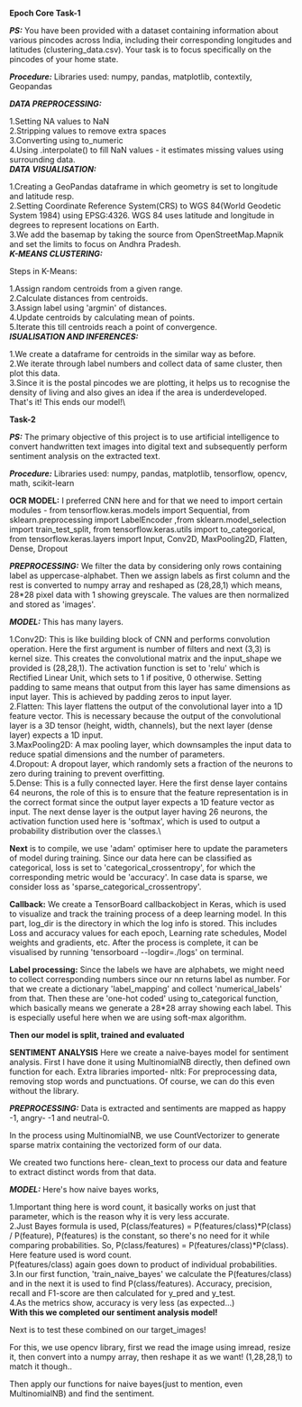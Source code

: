 ****Epoch Core Task-1****

***PS:***
You have been provided with a dataset containing information about various pincodes across India, including their corresponding longitudes and latitudes (clustering_data.csv). Your task is to focus specifically on the pincodes of your home state.

***Procedure:*** Libraries used: numpy, pandas, matplotlib, contextily, Geopandas

***DATA PREPROCESSING:***

1.Setting NA values to NaN\
2.Stripping values to remove extra spaces\
3.Converting using to_numeric\
4.Using .interpolate() to fill NaN values - it estimates missing values using surrounding data.\
***DATA VISUALISATION:***

1.Creating a GeoPandas dataframe in which geometry is set to longitude and latitude resp.\
2.Setting Coordinate Reference System(CRS) to WGS 84(World Geodetic System 1984) using EPSG:4326. WGS 84 uses latitude and longitude in degrees to represent locations on Earth.\
3.We add the basemap by taking the source from OpenStreetMap.Mapnik and set the limits to focus on Andhra Pradesh.\
***K-MEANS CLUSTERING:***

Steps in K-Means:

1.Assign random centroids from a given range.\
2.Calculate distances from centroids.\
3.Assign label using 'argmin' of distances.\
4.Update centroids by calculating mean of points.\
5.Iterate this till centroids reach a point of convergence.\
***ISUALISATION AND INFERENCES:***

1.We create a dataframe for centroids in the similar way as before.\
2.We iterate through label numbers and collect data of same cluster, then plot this data.\
3.Since it is the postal pincodes we are plotting, it helps us to recognise the density of living and also gives an idea if the area is underdeveloped.\
That's it! This ends our model!\

****Task-2****

***PS:*** The primary objective of this project is to use artificial intelligence to convert handwritten text images into digital text and subsequently perform sentiment analysis on the extracted text.

***Procedure:*** Libraries used: numpy, pandas, matplotlib, tensorflow, opencv, math, scikit-learn

****OCR MODEL:**** I preferred CNN here and for that we need to import certain modules - from tensorflow.keras.models import Sequential, from sklearn.preprocessing import LabelEncoder ,from sklearn.model_selection import train_test_split, from tensorflow.keras.utils import to_categorical, from tensorflow.keras.layers import Input, Conv2D, MaxPooling2D, Flatten, Dense, Dropout

***PREPROCESSING:*** We filter the data by considering only rows containing label as uppercase-alphabet. Then we assign labels as first column and the rest is converted to numpy array and reshaped as (28,28,1) which means, 28*28 pixel data with 1 showing greyscale. The values are then normalized and stored as 'images'.

***MODEL:*** This has many layers.

1.Conv2D: This is like building block of CNN and performs convolution operation. Here the first argument is number of filters and next (3,3) is kernel size. This creates the convolutional matrix and the input_shape we provided is (28,28,1). The activation function is set to 'relu' which is Rectified Linear Unit, which sets to 1 if positive, 0 otherwise. Setting padding to same means that output from this layer has same dimensions as input layer. This is achieved by padding zeros to input layer.\
2.Flatten: This layer flattens the output of the convolutional layer into a 1D feature vector. This is necessary because the output of the convolutional layer is a 3D tensor (height, width, channels), but the next layer (dense layer) expects a 1D input.\
3.MaxPooling2D: A max pooling layer, which downsamples the input data to reduce spatial dimensions and the number of parameters.\
4.Dropout: A dropout layer, which randomly sets a fraction of the neurons to zero during training to prevent overfitting.\
5.Dense: This is a fully connected layer. Here the first dense layer contains 64 neurons, the role of this is to ensure that the feature representation is in the correct format since the output layer expects a 1D feature vector as input. The next dense layer is the output layer having 26 neurons, the activation function used here is 'softmax', which is used to output a probability distribution over the classes.\

**Next** is to compile, we use 'adam' optimiser here to update the parameters of model during training. Since our data here can be classified as categorical, loss is set to 'categorical_crossentropy', for which the corresponding metric would be 'accuracy'. In case data is sparse, we consider loss as 'sparse_categorical_crossentropy'.

**Callback:** We create a TensorBoard callbackobject in Keras, which is used to visualize and track the training process of a deep learning model. In this part, log_dir is the directory in which the log info is stored. This includes Loss and accuracy values for each epoch, Learning rate schedules, Model weights and gradients, etc. After the process is complete, it can be visualised by running 'tensorboard --logdir=./logs' on terminal.

**Label processing:** Since the labels we have are alphabets, we might need to collect corresponding numbers since our nn returns label as number. For that we create a dictionary 'label_mapping' and collect 'numerical_labels' from that. Then these are 'one-hot coded' using to_categorical function, which basically means we generate a 28*28 array showing each label. This is especially useful here when we are using soft-max algorithm.

**Then our model is split, trained and evaluated**

****SENTIMENT ANALYSIS****
Here we create a naive-bayes model for sentiment analysis. First I have done it using MultinomialNB directly, then defined own function for each. Extra libraries imported- nltk: For preprocessing data, removing stop words and punctuations. Of course, we can do this even without the library.

***PREPROCESSING:*** Data is extracted and sentiments are mapped as happy -1, angry- -1 and neutral-0.

In the process using MultinomialNB, we use CountVectorizer to generate sparse matrix containing the vectorized form of our data.

We created two functions here- clean_text to process our data and feature to extract distinct words from that data.

***MODEL:*** Here's how naive bayes works,

1.Important thing here is word count, it basically works on just that parameter, which is the reason why it is very less accurate.\
2.Just Bayes formula is used, P(class/features) = P(features/class)*P(class) / P(feature), P(features) is the constant, so there's no need for it while comparing probabilities. So, P(class/features) = P(features/class)*P(class). Here feature used is word count.\
P(features/class) again goes down to product of individual probabilities.\
3.In our first function, 'train_naive_bayes' we calculate the P(features/class) and in the next it is used to find P(class/features). Accuracy, precision, recall and F1-score are then calculated for y_pred and y_test.\
4.As the metrics show, accuracy is very less (as expected...)\
**With this we completed our sentiment analysis model!**

Next is to test these combined on our target_images!

For this, we use opencv library, first we read the image using imread, resize it, then convert into a numpy array, then reshape it as we want! (1,28,28,1) to match it though..

Then apply our functions for naive bayes(just to mention, even MultinomialNB) and find the sentiment.
